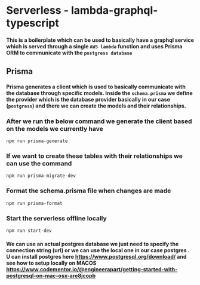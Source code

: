 # Serverless - lambda-graphql-typescript

#### This is a boilerplate which can be used to basically have a graphql service which is served through a single `AWS lambda` function and uses Prisma ORM to communicate with the `postgress database`

####

## Prisma

#### Prisma generates a client which is used to basically communicate with the database through specific models. Inside the `schema.prisma` we define the provider which is the database provider basically in our case (`postgress`) and there we can create the models and their relationships.

### After we run the below command we generate the client based on the models we currently have

```
npm run prisma-generate
```

### If we want to create these tables with their relationships we can use the command

```
npm run prisma-migrate-dev
```

### Format the schema.prisma file when changes are made

```
npm run prisma-format
```

### Start the serverless offline locally

```
npm run start-dev
```

#### We can use an actual postgres database we just need to specify the connection string (url) or we can use the local one in our case postgres . U can install postgres here https://www.postgresql.org/download/ and see how to setup locally on MACOS https://www.codementor.io/@engineerapart/getting-started-with-postgresql-on-mac-osx-are8jcopb
